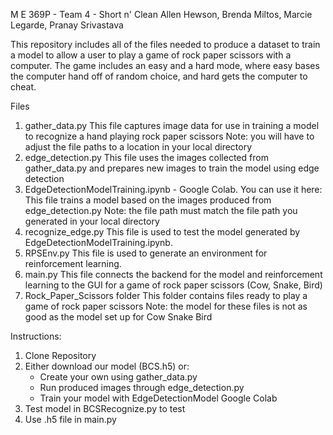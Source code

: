 M E 369P - Team 4 - Short n' Clean 
Allen Hewson, Brenda Miltos, Marcie Legarde, Pranay Srivastava

This repository includes all of the files needed to produce a dataset to train a model to allow a user to play a game of rock paper scissors with a computer. The game includes an easy and a hard mode, where easy bases the computer hand off of random choice, and hard gets the computer to cheat.

Files
1) gather_data.py
    This file captures image data for use in training a model to recognize a hand playing rock paper scissors
    Note: you will have to adjust the file paths to a location in your local directory
2) edge_detection.py
    This file uses the images collected from gather_data.py and prepares new images to train the model using edge detection 
3) EdgeDetectionModelTraining.ipynb - Google Colab. You can use it here: 
    This file trains a model based on the images produced from edge_detection.py
    Note: the file path must match the file path you generated in your local directory
4) recognize_edge.py
    This file is used to test the model generated by EdgeDetectionModelTraining.ipynb.
5) RPSEnv.py
    This file is used to generate an environment for reinforcement learning.
6) main.py
    This file connects the backend for the model and reinforcement learning to the GUI for a game of rock paper scissors (Cow, Snake, Bird)
7) Rock_Paper_Scissors folder
    This folder contains files ready to play a game of rock paper scissors
    Note: the model for these files is not as good as the model set up for Cow Snake Bird


Instructions:
1) Clone Repository
2) Either download our model (BCS.h5) or:
    - Create your own using  gather_data.py
    - Run produced images through edge_detection.py
    - Train your model with EdgeDetectionModel Google Colab
3) Test model in BCSRecognize.py to test
4) Use .h5 file in main.py
